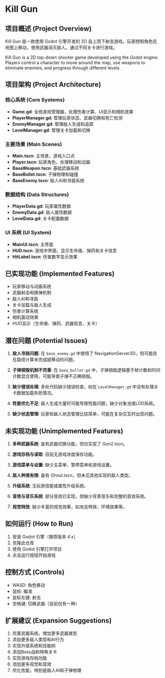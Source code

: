 # Kill Gun

## 项目概述 (Project Overview)

Kill Gun 是一款使用 Godot 引擎开发的 2D 自上而下射击游戏。玩家控制角色在地图上移动，使用武器消灭敌人，通过不同关卡进行游戏。

Kill Gun is a 2D top-down shooter game developed using the Godot engine. Players control a character to move around the map, use weapons to eliminate enemies, and progress through different levels.

## 项目架构 (Project Architecture)

### 核心系统 (Core Systems)

- **Game.gd**: 全局游戏管理器，处理伤害计算、UI显示和相机效果
- **PlayerManager.gd**: 管理玩家状态、武器切换和死亡检测
- **EnemyManager.gd**: 管理敌人生成和追踪
- **LevelManager.gd**: 管理关卡加载和切换

### 主要场景 (Main Scenes)

- **Main.tscn**: 主场景，游戏入口点
- **Player.tscn**: 玩家角色，处理移动和动画
- **BaseWeapon.tscn**: 基础武器系统
- **BaseBullet.tscn**: 子弹物理和碰撞
- **BaseEnemy.tscn**: 敌人AI和寻路系统

### 数据结构 (Data Structures)

- **PlayerData.gd**: 玩家属性数据
- **EnemyData.gd**: 敌人属性数据
- **LevelData.gd**: 关卡配置数据

### UI 系统 (UI System)

- **MainUI.tscn**: 主界面
- **HUD.tscn**: 游戏中界面，显示生命值、弹药和关卡信息
- **HitLabel.tscn**: 伤害数字显示效果

## 已实现功能 (Implemented Features)

- 玩家移动与动画系统
- 武器射击和换弹机制
- 敌人AI和寻路
- 关卡加载与敌人生成
- 伤害计算系统
- 相机震动效果
- HUD显示（生命值、弹药、武器信息、关卡）

## 潜在问题 (Potential Issues)

1. **敌人寻路问题**: 在 `base_enemy.gd` 中使用了 NavigationServer2D，但可能存在路径计算未完成就移动的问题。

2. **子弹销毁机制不完善**: 在 `base_bullet.gd` 中，子弹销毁逻辑基于帧计数和时间计数混合使用，可能导致子弹不正确销毁。

3. **缺少错误处理**: 多处代码缺少错误检查，如在 `LevelManager.gd` 中没有处理关卡数据加载失败情况。

4. **性能优化不足**: 敌人生成大量时可能导致性能问题，缺少对象池或LOD系统。

5. **缺少状态管理**: 玩家和敌人状态管理比较简单，可能在复杂交互时出现问题。

## 未实现功能 (Unimplemented Features)

1. **多种武器系统**: 虽有武器切换功能，但仅实现了 Gun2.tscn。

2. **游戏存档与读取**: 目前无游戏进度保存功能。

3. **游戏菜单与设置**: 缺少主菜单、暂停菜单和游戏设置。

4. **敌人种类有限**: 虽有 Ghoul.tscn，但未见其他实现的敌人类型。

5. **升级系统**: 无玩家技能或属性升级系统。

6. **音效与音乐系统**: 部分音效已实现，但缺少背景音乐和完整的音效系统。

7. **视觉特效**: 缺少丰富的视觉效果，如攻击特效、环境效果等。

## 如何运行 (How to Run)

1. 安装 Godot 引擎（推荐版本 4.x）
2. 克隆此仓库
3. 使用 Godot 引擎打开项目
4. 点击运行按钮开始游戏

## 控制方式 (Controls)

- WASD: 角色移动
- 鼠标: 瞄准
- 鼠标左键: 射击
- 空格键: 切换武器（目前仅有一种）

## 扩展建议 (Expansion Suggestions)

1. 完善武器系统，增加更多武器类型
2. 添加更多敌人类型和AI行为
3. 实现升级系统和技能树
4. 添加Boss战和特殊关卡
5. 实现游戏存档功能
6. 添加更多视觉和音效
7. 优化性能，特别是敌人AI和子弹物理 
